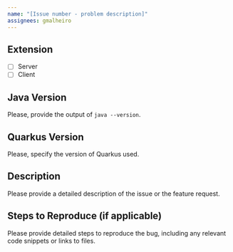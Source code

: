 ```yaml
---
name: "[Issue number - problem description]"
assignees: gmalheiro
---
```


## Extension
- [ ] Server
- [ ] Client

## Java Version
Please, provide the output of `java --version`.

## Quarkus Version
Please, specify the version of Quarkus used.

## Description
Please provide a detailed description of the issue or the feature request.

## Steps to Reproduce (if applicable)
Please provide detailed steps to reproduce the bug, including any relevant code snippets or links to files.
